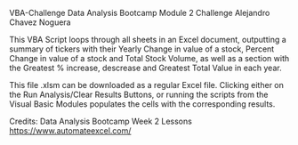 VBA-Challenge Data Analysis Bootcamp Module 2 Challenge Alejandro Chavez
Noguera

This VBA Script loops through all sheets in an Excel document,
outputting a summary of tickers with their Yearly Change in value of a
stock, Percent Change in value of a stock and Total Stock Volume, as
well as a section with the Greatest % increase, descrease and Greatest
Total Value in each year.

This file .xlsm can be downloaded as a regular Excel file. Clicking
either on the Run Analysis/Clear Results Buttons, or running the scripts
from the Visual Basic Modules populates the cells with the corresponding
results.

Credits: Data Analysis Bootcamp Week 2 Lessons
https://www.automateexcel.com/
